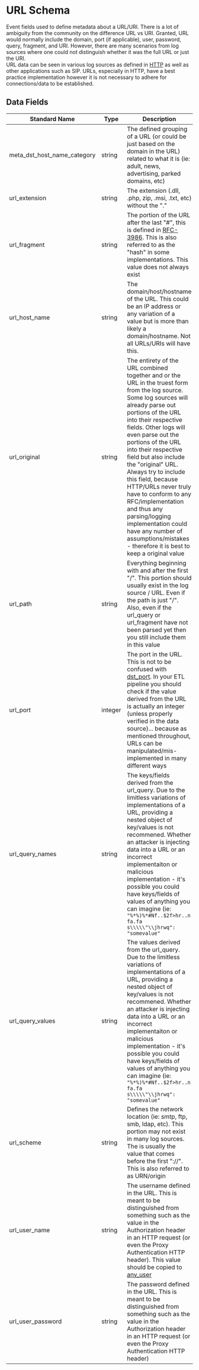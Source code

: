 # URL Schema
Event fields used to define metadata about a URL/URI. There is a lot of ambiguity from the community on the difference URL vs URI. Granted, URL would normally include the domain, port (if applicable), user, password, query, fragment, and URI.
However, there are many scenarios from log sources where one could not distinguish whether it was the full URL or just the URI.  
URL data can be seen in various log sources as defined in [HTTP](http.md) as well as other applications such as SIP. URLs, especially in HTTP, have a best practice implementation however it is not necessary to adhere for connections/data to be established.


## Data Fields
|Standard Name|Type|Description|Sample Value|
|---|---|---|---|
| meta_dst_host_name_category | string  | The defined grouping of a URL (or could be just based on the domain in the URL) related to what it is (ie: adult, news, advertising, parked domains, etc)                                                                                                                                                                                                                                                                                                                                                                                                              | `Search Engines`                                                                                                                                                                |
| url_extension               | string  | The extension (.dll, .php, zip, .msi, .txt, etc) without the "."                                                                                                                                                                                                                                                                                                                                                                                                                                                                                                       | `php`                                                                                                                                                                           |
| url_fragment                | string  | The portion of the URL after the last "#", this is defined in [RFC-3986](https://tools.ietf.org/html/rfc3986#section-3.5). This is also referred to as the "hash" in some implementations. This value does not always exist                                                                                                                                                                                                                                                                                                                                            | ``                                                                                                                                                                              |
| url_host_name               | string  | The domain/host/hostname of the URL. This could be an IP address or any variation of a value but is more than likely a domain/hostname. Not all URLs/URIs will have this.                                                                                                                                                                                                                                                                                                                                                                                              | `google.com`                                                                                                                                                                    |
| url_original                | string  | The entirety of the URL combined together and or the URL in the truest form from the log source. Some log sources will already parse out portions of the URL into their respective fields. Other logs will even parse out the portions of the URL into their respective field but also include the "original" URL. Always try to include this field, because HTTP/URLs never truly have to conform to any RFC/implementation and thus any parsing/logging implementation could have any number of assumptions/mistakes - therefore it is best to keep a original value | `ftp://BigwheelPassword:BigwheelBobUser@google.com:8088/common/Current/client/search/greatsearch.php?hash=215696fc36392ca70f89228b98060afb%20processname=example.exe#gid=l1k4h` |
| url_path                    | string  | Everything beginning with and after the first "/". This portion should usually exist in the log source / URL. Even if the path is just "/". Also, even if the url_query or url_fragment have not been parsed yet then you still include them in this value                                                                                                                                                                                                                                                                                                            | ``                                                                                                                                                                              |
| url_port                    | integer | The port in the URL. This is not to be confused with [dst_port](destination.md). In your ETL pipeline you should check if the value derived from the URL is actually an integer (unless properly verified in the data source)... because as mentioned throughout, URLs can be manipulated/mis-implemented in many different ways                                                                                                                                                                                                                                       | `8088`                                                                                                                                                                          |
| url_query_names             | string  | The keys/fields derived from the url_query. Due to the limitless variations of implementations of a URL, providing a nested object of key/values is not recommened. Whether an attacker is injecting data into a URL or an incorrect implementaiton or malicious implementation - it's possible you could have keys/fields of values of anything you can imagine (ie: `"%*%)%*#Nf..$2f>hr..n fa.fa s\\\\\"\\jhrwq": "somevalue"`                                                                                                                                       | `[ "hash" , "processname" ]`                                                                                                                                                    |
| url_query_values            | string  | The values derived from the url_query. Due to the limitless variations of implementations of a URL, providing a nested object of key/values is not recommened. Whether an attacker is injecting data into a URL or an incorrect implementaiton or malicious implementation - it's possible you could have keys/fields of values of anything you can imagine (ie: `"%*%)%*#Nf..$2f>hr..n fa.fa s\\\\\"\\jhrwq": "somevalue"`                                                                                                                                            | `[ "215696fc36392ca70f89228b98060afb", "example.exe" ]`                                                                                                                         |
| url_scheme                  | string  | Defines the network location (ie: smtp, ftp, smb, ldap, etc). This portion may not exist in many log sources. The is usually the value that comes before the first "://". This is also referred to as URN/origin                                                                                                                                                                                                                                                                                                                                                       | `ftp`                                                                                                                                                                           |
| url_user_name               | string  | The username defined in the URL. This is meant to be distinguished from something such as the value in the Authorization header in an HTTP request (or even the Proxy Authentication HTTP header). This value should be copied to [any_user](any.md)                                                                                                                                                                                                                                                                                                                   | `BigwheelBobUser`                                                                                                                                                               |
| url_user_password           | string  | The password defined in the URL. This is meant to be distinguished from something such as the value in the Authorization header in an HTTP request (or even the Proxy Authentication HTTP header)                                                                                                                                                                                                                                                                                                                                                                      | `BigwheelPassword`                                                                                                                                                              |
